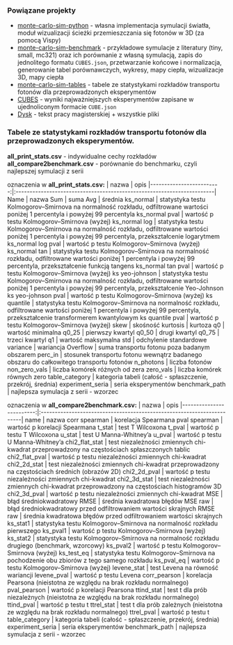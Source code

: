 ### Powiązane projekty
- [monte-carlo-sim-python](https://github.com/Mateuszq28/monte-carlo-sim-python) - własna implementacja symulacji światła, moduł wizualizacji ścieżki przemieszczania się fotonów w 3D (za pomocą Vispy)
- [monte-carlo-sim-benchmark](https://github.com/Mateuszq28/monte-carlo-sim-benchmark) - przykładowe symulacje z literatury (tiny, small, mc321) oraz ich porównanie z własną symulacją, zapis do jednolitego formatu `CUBES.json`, przetwarzanie końcowe i normalizacja, generowanie tabel porównawczych, wykresy, mapy ciepła, wizualizacje 3D, mapy ciepła
- [monte-carlo-sim-tables](https://github.com/Mateuszq28/monte-carlo-sim-tables) - tabele ze statystykami rozkładów transportu fotonów dla przeprowadzonych eksperymentów
- [CUBES](https://1drv.ms/f/c/7871da7edeb06dcc/Ei70d6guE4lBgMsf6FgGbJsBUcYmqrgZFZZxBHvQeMgqBQ) - wyniki najważniejszych eksperymentów zapisane w ujednoliconym formacie `CUBE.json`
- [Dysk](https://drive.google.com/drive/folders/1w5mu88Oztn0OJCEOYhBU6R8CN_KE6HxM?usp=sharing) - tekst pracy magisterskiej + wszystkie pliki

### Tabele ze statystykami rozkładów transportu fotonów dla przeprowadzonych eksperymentów.
**all_print_stats.csv** - indywidualne cechy rozkładów\
**all_compare2benchmark.csv** - porównanie do benchmarku, czyli najlepszej symulacji z serii


oznaczenia w **all_print_stats.csv:**
| nazwa                    | opis
|-------------------------:|:-----------------------------------------------------------------------|
Name | nazwa
Sum | suma
Avg | średnia
ks_normal | statystyka testu Kolmogorov–Smirnova na normalność rozkładu, odfiltrowane wartości poniżej 1 percentyla i powyżej 99 percentyla
ks_normal pval | wartość p testu Kolmogorov–Smirnova (wyżej)
ks_normal log | statystyka testu Kolmogorov–Smirnova na normalność rozkładu, odfiltrowane wartości poniżej 1 percentyla i powyżej 99 percentyla, przekształcenie logarytmem
ks_normal log pval | wartość p testu Kolmogorov–Smirnova (wyżej)
ks_normal tan | statystyka testu Kolmogorov–Smirnova na normalność rozkładu, odfiltrowane wartości poniżej 1 percentyla i powyżej 99 percentyla, przekształcenie funkcją tangens
ks_normal tan pval | wartość p testu Kolmogorov–Smirnova (wyżej)
ks yeo-johnson | statystyka testu Kolmogorov–Smirnova na normalność rozkładu, odfiltrowane wartości poniżej 1 percentyla i powyżej 99 percentyla, przekształcenie Yeo-Johnson
ks yeo-johnson pval | wartość p testu Kolmogorov–Smirnova (wyżej)
ks quantile | statystyka testu Kolmogorov–Smirnova na normalność rozkładu, odfiltrowane wartości poniżej 1 percentyla i powyżej 99 percentyla, przekształcenie transformerem kwantylowym
ks quantile pval | wartość p testu Kolmogorov–Smirnova (wyżej)
skew | skośność
kurtosis | kurtoza
q0 | wartość minimalna
q0_25 | pierwszy kwartyl
q0_50 | drugi kwartyl
q0_75 | trzeci kwartyl
q1 | wartość maksymalna
std | odchylenie standardowe
variance | wariancja
Overflow | suma transportu fotonu poza badanym obszarem
perc_in | stosunek transportu fotonu wewnątrz badanego obszaru do całkowitego transportu fotonów
n_photons | liczba fotonów
non_zero_vals | liczba komórek różnych od zera
zero_vals | liczba komórek równych zero
table_category | kategoria tabeli (całość - spłaszczenie, przekrój, średnia)
experiment_seria | seria eksperymentów
benchmark_path | najlepsza symulacja z serii - wzorzec


oznaczenia w **all_compare2benchmark.csv:**
| nazwa                    | opis
|-------------------------:|:-----------------------------------------------------------------------|
name | nazwa
corr spearman | korelacja Spearmana
pval spearman | wartość p korelacji Spearmana
t_stat | test T Wilcoxona
t_pval | wartość p testu T Wilcoxona
u_stat | test U Manna-Whitney’a
u_pval | wartość p testu U Manna-Whitney’a
chi2_flat_stat | test niezależności zmiennych chi-kwadrat przeprowadzony na częstościach spłaszczonych tablic
chi2_flat_pval | wartość p testu niezależności zmiennych chi-kwadrat
chi2_2d_stat | test niezależności zmiennych chi-kwadrat przeprowadzony na częstościach średnich (obrazów 2D)
chi2_2d_pval | wartość p testu niezależności zmiennych chi-kwadrat
chi2_3d_stat | test niezależności zmiennych chi-kwadrat przeprowadzony na częstościach histogramów 3D
chi2_3d_pval | wartość p testu niezależności zmiennych chi-kwadrat
MSE | błąd średniokwadratowy
RMSE | średnia kwadratowa błędów
MSE raw | błąd średniokwadratowy przed odfiltrowaniem wartości skrajnych
RMSE raw | średnia kwadratowa błędów przed odfiltrowaniem wartości skrajnych
ks_stat1 | statystyka testu Kolmogorov–Smirnova na normalność rozkładu pierwszego
ks_pval1 | wartość p testu Kolmogorov–Smirnova (wyżej)
ks_stat2 | statystyka testu Kolmogorov–Smirnova na normalność rozkładu drugiego (benchmark, wzorcowy)
ks_pval2 | wartość p testu Kolmogorov–Smirnova (wyżej)
ks_test_eq | statystyka testu Kolmogorov–Smirnova na pochodzenie obu zbiorów z tego samego rozkładu
ks_pval_eq | wartość p testu Kolmogorov–Smirnova (wyżej)
levene_stat | test Levena na równość wariancji
levene_pval | wartość p testu Levena
corr_pearson | korelacja Pearsona (nieistotna ze względu na brak rozkładu normalnego)
pval_pearson | wartość p korelacji Pearsona
ttind_stat | test t dla prób niezależnych (nieistotna ze względu na brak rozkładu normalnego)
ttind_pval | wartość p testu t
ttrel_stat | test t dla prób zależnych (nieistotna ze względu na brak rozkładu normalnego)
ttrel_pval | wartość p testu t
table_category | kategoria tabeli (całość - spłaszczenie, przekrój, średnia)
experiment_seria | seria eksperymentów
benchmark_path | najlepsza symulacja z serii - wzorzec
